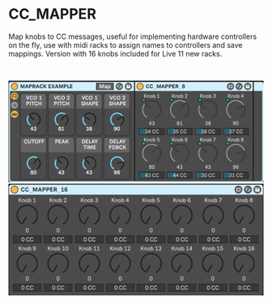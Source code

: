 # CC_MAPPER

Map knobs to CC messages, useful for implementing hardware controllers on the fly, use with midi racks to assign names to controllers and save mappings. Version with 16 knobs included for Live 11 new racks.

<br/>

![](https://github.com/tfari/M4L-Projects/blob/main/CC_MAPPER/cc_mapper_interface.png)
![](https://github.com/tfari/M4L-Projects/blob/main/CC_MAPPER/cc_mapper_interface2.png)
<br/>
